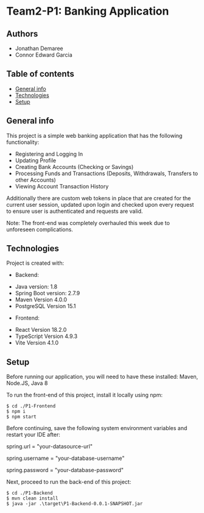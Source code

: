 # Team2-P1: Banking Application

## Authors
* Jonathan Demaree
* Connor Edward Garcia

## Table of contents
* [General info](#general-info)
* [Technologies](#technologies)
* [Setup](#setup)

## General info
This project is a simple web banking application that has the following functionality:
- Registering and Logging In
- Updating Profile
- Creating Bank Accounts (Checking or Savings)
- Processing Funds and Transactions (Deposits, Withdrawals, Transfers to other Accounts)
- Viewing Account Transaction History

Additionally there are custom web tokens in place that are created for the current user session, updated upon login and checked upon every request
to ensure user is authenticated and requests are valid.

Note: The front-end was completely overhauled this week due to unforeseen complications.
	
## Technologies
Project is created with:
* Backend: 
- Java version: 1.8
- Spring Boot version: 2.7.9
- Maven Version 4.0.0
- PostgreSQL Version 15.1
* Frontend:
- React Version 18.2.0
- TypeScript Version 4.9.3
- Vite Version 4.1.0
	
## Setup
Before running our application, you will need to have these installed: Maven, Node.JS, Java 8

To run the front-end of this project, install it locally using npm:

```
$ cd ./P1-Frontend
$ npm i
$ npm start
```

Before continuing, save the following system environment variables and restart your IDE after:

spring.url = "your-datasource-url"

spring.username = "your-database-username"

spring.password = "your-database-password"

Next, proceed to run the back-end of this project:

```
$ cd ./P1-Backend
$ mvn clean install
$ java -jar .\target\P1-Backend-0.0.1-SNAPSHOT.jar
```
